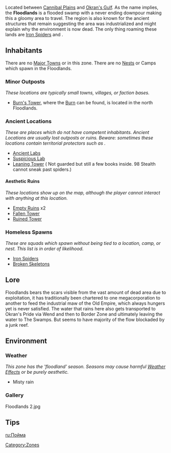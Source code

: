 Located between [Cannibal Plains](Cannibal_Plains.md "wikilink") and
[Okran's Gulf](Okran's_Gulf.md "wikilink"). As the name implies, the
**Floodlands** is a flooded swamp with a never ending downpour making
this a gloomy area to travel. The region is also known for the ancient
structures that remain suggesting the area was industrialized and might
explain why the environment is now dead. The only thing roaming these
lands are [Iron Spiders](Iron_Spider.md "wikilink") and [](Security_Spider.md).

## Inhabitants

There are no [Major Towns](Major_Towns.md "wikilink") or [](Minor_Outposts.md) in this zone. There are no
[Nests](Nest.md "wikilink") or Camps which spawn in the Floodlands.

### Minor Outposts

*These locations are typically small towns, villages, or faction bases.*

- [Burn's Tower](Burn's_Tower.md "wikilink"), where the [](Unique_Recruits.md) [Burn](Burn.md "wikilink") can be
  found, is located in the north Floodlands.

### Ancient Locations

*These are places which do not have competent inhabitants. Ancient
Locations are usually lost outposts or ruins. Beware: sometimes these
locations contain territorial protectors such as [](Security_Spider.md).*

- [Ancient Labs](Ancient_Labs.md "wikilink")
- [Suspicious Lab](Suspicious_Lab.md "wikilink")
- [Leaning Tower](Leaning_Tower.md "wikilink") ( Not guarded but still a
  few books inside. 98 Stealth cannot sneak past spiders.)

#### Aesthetic Ruins

*These locations show up on the map, although the player cannot interact
with anything at this location.*

- [Empty Ruins](Empty_Ruins.md "wikilink") x2
- [Fallen Tower](Fallen_Tower.md "wikilink")
- [Ruined Tower](Ruined_Tower.md "wikilink")

### Homeless Spawns

*These are squads which spawn without being tied to a location, camp, or
nest. This list is in order of likelihood.*

- [Iron Spiders](Iron_Spider.md "wikilink")
- [Broken Skeletons](Broken_Skeleton.md "wikilink")

## Lore

Floodlands bears the scars visible from the vast amount of dead area due
to exploitation, it has traditionally been chartered to one
megacorporation to another to feed the industrial maw of the Old Empire,
which always hungers yet is never satisfied. The water that rains here
also gets transported to Okran's Pride via Wend and then to Border Zone
and ultimately leaving the water to The Swamps. But seems to have
majority of the flow blockaded by a junk reef.

## Environment

### Weather

*This zone has the 'floodland' season. Seasons may cause harmful
[Weather Effects](Weather_Effects.md "wikilink") or be purely aesthetic.*

- Misty rain

### Gallery

Floodlands 2.jpg

## Tips

[ru:Пойма](ru:Пойма "wikilink")

[Category:Zones](Category:Zones "wikilink")